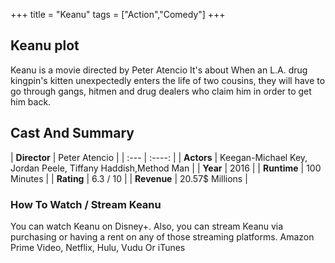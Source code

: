 +++
title = "Keanu"
tags = ["Action","Comedy"]
+++
## Keanu plot
Keanu is a movie directed by Peter Atencio It's about When an L.A. drug kingpin's kitten unexpectedly enters the life of two cousins, they will have to go through gangs, hitmen and drug dealers who claim him in order to get him back.
## Cast And Summary
| **Director**      | Peter Atencio |
    | :---        |    :----:   |
    |  **Actors** | Keegan-Michael Key, Jordan Peele, Tiffany Haddish,Method Man |
    | **Year**   | 2016    |
    |  **Runtime** | 100 Minutes |
    |  **Rating** | 6.3 / 10 | 
    |  **Revenue** | 20.57$ Millions |
### How To Watch / Stream Keanu
You can watch Keanu on Disney+.
Also, you can stream Keanu via purchasing or having a rent on any of those streaming platforms.
Amazon Prime Video, Netflix, Hulu, Vudu Or iTunes